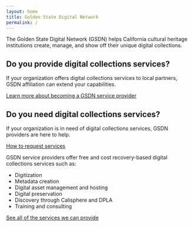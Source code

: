 ```yaml
---
layout: home
title: Golden State Digital Network
permalink: /
---
```


The Golden State Digital Network (GSDN) helps California cultural heritage institutions create, manage, and show off their unique digital collections.

<div class="two-column">
    <div>
        <h2>Do you provide digital collections services?</h2>
        <p> If your organization offers digital collections services to local partners, GSDN affiliation can extend your capabilities.</p>
        <div class="link-box">
            <a href="affiliates">Learn more about becoming a GSDN service provider</a>
        </div>
    </div>
    <div>
        <h2>Do you need digital collections services?</h2>
        <p>If your organization is in need of digital collections services, GSDN providers are here to help.</p>
        <div class="link-box">
            <a href="contributors">How to request services</a>
        </div>
    </div>
</div>



GSDN service providers offer free and cost recovery-based digital collections services such as:


*   Digitization 
*   Metadata creation 
*   Digital asset management and hosting
*   Digital preservation
*   Discovery through Calisphere and DPLA
*   Training and consulting

[See all of the services we can provide](all)

